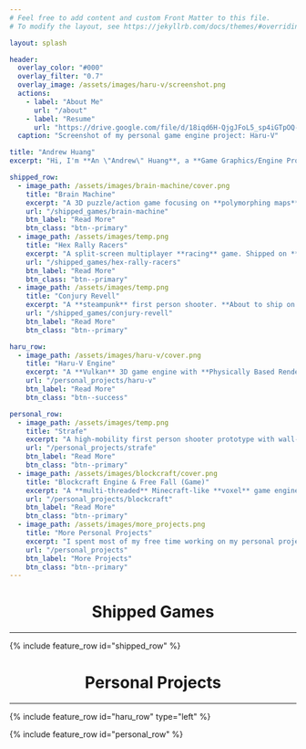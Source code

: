 ```yaml
---
# Feel free to add content and custom Front Matter to this file.
# To modify the layout, see https://jekyllrb.com/docs/themes/#overriding-theme-defaults

layout: splash

header:
  overlay_color: "#000"
  overlay_filter: "0.7"
  overlay_image: /assets/images/haru-v/screenshot.png
  actions:
    - label: "About Me"
      url: "/about"
    - label: "Resume"
      url: "https://drive.google.com/file/d/18iqd6H-QjgJFoL5_sp4iGTpOQ-N0KXUY/view?usp=sharing"
  caption: "Screenshot of my personal game engine project: Haru-V"

title: "Andrew Huang"
excerpt: "Hi, I'm **An \"Andrew\" Huang**, a **Game Graphics/Engine Programmer**."

shipped_row:
  - image_path: /assets/images/brain-machine/cover.png
    title: "Brain Machine"
    excerpt: "A 3D puzzle/action game focusing on **polymorphing maps**. Shipped on **Steam**, **App Store**, and Chinese **Android** stores."
    url: "/shipped_games/brain-machine"
    btn_label: "Read More"
    btn_class: "btn--primary"
  - image_path: /assets/images/temp.png
    title: "Hex Rally Racers"
    excerpt: "A split-screen multiplayer **racing** game. Shipped on **Steam**."
    url: "/shipped_games/hex-rally-racers"
    btn_label: "Read More"
    btn_class: "btn--primary"
  - image_path: /assets/images/temp.png
    title: "Conjury Revell"
    excerpt: "A **steampunk** first person shooter. **About to ship on Steam**."
    url: "/shipped_games/conjury-revell"
    btn_label: "Read More"
    btn_class: "btn--primary"

haru_row:
  - image_path: /assets/images/haru-v/cover.png
    title: "Haru-V Engine"
    excerpt: "A **Vulkan** 3D game engine with **Physically Based Rendering**, **Forward + Deferred Pipelines**, **Casecade Shadow Map**, and **Lua Scripting** support. It also integrates **FMOD** and **PhysX**. Somewhat inspired by **Quake/Source/early IW** Engines."
    url: "/personal_projects/haru-v"
    btn_label: "Read More"
    btn_class: "btn--success"

personal_row:
  - image_path: /assets/images/temp.png
    title: "Strafe"
    excerpt: "A high-mobility first person shooter prototype with wall-running abilities."
    url: "/personal_projects/strafe"
    btn_label: "Read More"
    btn_class: "btn--primary"
  - image_path: /assets/images/blockcraft/cover.png
    title: "Blockcraft Engine & Free Fall (Game)"
    excerpt: "A **multi-threaded** Minecraft-like **voxel** game engine with **infinite world** support, and a **plaforming** game made with the engine. It's one of my early projects."
    url: "/personal_projects/blockcraft"
    btn_label: "Read More"
    btn_class: "btn--primary"
  - image_path: /assets/images/more_projects.png
    title: "More Personal Projects"
    excerpt: "I spent most of my free time working on my personal projects. Check the button for more."
    url: "/personal_projects"
    btn_label: "More Projects"
    btn_class: "btn--primary"
---
```


<h1><center>Shipped Games</center></h1>
<hr/>

{% include feature_row id="shipped_row" %}

<h1><center>Personal Projects</center></h1>
<hr/>

{% include feature_row id="haru_row" type="left" %}

{% include feature_row id="personal_row" %}
